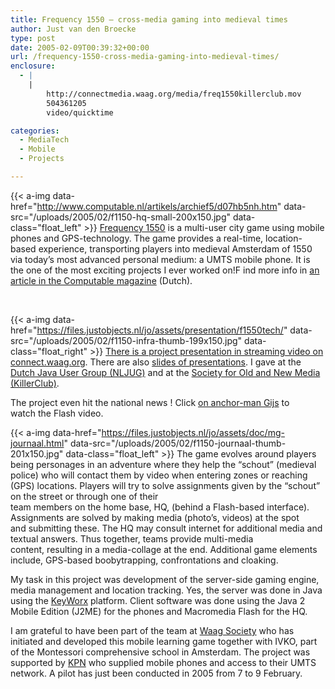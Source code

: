 ```yaml
---
title: Frequency 1550 – cross-media gaming into medieval times
author: Just van den Broecke
type: post
date: 2005-02-09T00:39:32+00:00
url: /frequency-1550-cross-media-gaming-into-medieval-times/
enclosure:
  - |
    |
        http://connectmedia.waag.org/media/freq1550killerclub.mov
        504361205
        video/quicktime

categories:
  - MediaTech
  - Mobile
  - Projects

---
```

{{< a-img data-href="http://www.computable.nl/artikels/archief5/d07hb5nh.htm" data-src="/uploads/2005/02/f1150-hq-small-200x150.jpg" data-class="float_left" >}}
[Frequency 1550][1] is a multi-user city game using mobile phones and GPS-technology. The game provides a real-time, location-based experience, transporting players into medieval Amsterdam of 1550 via today&#8217;s most advanced personal medium: a UMTS mobile phone. It is the one of the most exciting projects I ever worked on!F ind more info in <a href="http://www.computable.nl/artikel/achtergrond/onderwijs/1415901/1277214/umtspilot-in-middeleeuws-amsterdam.html">an article in the Computable magazine</a> (Dutch).

&nbsp;

{{< a-img data-href="https://files.justobjects.nl/jo/assets/presentation/f1550tech/" data-src="/uploads/2005/02/f1150-infra-thumb-199x150.jpg" data-class="float_right" >}}
[There is a project presentation in streaming video on connect.waag.org][2]. There are also [slides of presentations][3]. I gave at the [Dutch Java User Group (NLJUG)][4] and at the [Society for Old and New Media (KillerClub)][5].

The project even hit the national news ! Click [on anchor-man Gijs][7] to watch the Flash video.

{{< a-img data-href="https://files.justobjects.nl/jo/assets/doc/mg-journaal.html" data-src="/uploads/2005/02/f1150-journaal-thumb-201x150.jpg" data-class="float_left" >}}
The game evolves around players being personages in an adventure where they help the &#8220;schout&#8221; (medieval police) who will contact them by video when entering zones or reaching (GPS) locations. Players will try to solve assignments given by the &#8220;schout&#8221; on the street or through one of their<br /> team members on the home base, HQ, (behind a Flash-based interface). Assignments are solved by making media (photo&#8217;s, videos) at the spot<br /> and submitting these. The HQ may consult internet for additional media and textual answers. Thus together, teams provide multi-media<br /> content, resulting in a media-collage at the end. Additional game elements include, GPS-based boobytrapping, confrontations and cloaking.

My task in this project was development of the server-side gaming engine, media management and location tracking. Yes, the server was done in Java using the [KeyWorx][8] platform. Client software was done using the Java 2 Mobile Edition (J2ME) for the phones and Macromedia Flash for the HQ.

I am grateful to have been part of the team at [Waag Society][9] who has initiated and developed this mobile learning game together with IVKO, part of the Montessori comprehensive school in Amsterdam. The project was supported by [KPN][10] who supplied mobile phones and access to their UMTS network. A pilot has just been conducted in 2005 from 7 to 9 February.

 [1]: http://freq1550.waag.org
 [2]: http://connectmedia.waag.org/media/freq1550killerclub.mov

 [3]: https://files.justobjects.nl/jo/assets/doc/jspring-2005.pdf
 [4]: http://www.nljug.org/en/pages/events/content/jspring_2005/sessions/00001
 [5]: http://extern.waag.org/just/freq1550
 [6]: https://files.justobjects.nl/jo/assets/presentation/f1550tech/
 [7]: https://files.justobjects.nl/jo/assets/doc/mg-journaal.html
 [8]: http://www.keyworx.org
 [9]: http://www.waag.org
 [10]: http://www.kpn-corporate.com/nl/pers/?id=2.02&taal=nl&pers_id=227
